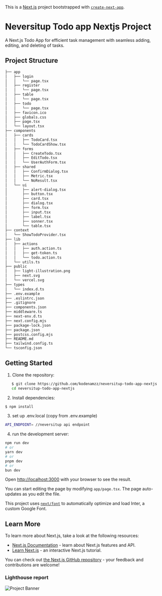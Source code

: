 This is a [Next.js](https://nextjs.org/) project bootstrapped with [`create-next-app`](https://github.com/vercel/next.js/tree/canary/packages/create-next-app).

# Neversitup Todo app Nextjs Project

A Next.js Todo App for efficient task management with seamless adding, editing, and deleting of tasks.

## Project Structure

```bash
├── app
│   ├── login
│   │   └── page.tsx
│   ├── register
│   │   └── page.tsx
│   ├── table
│   │   └── page.tsx
│   ├── todo
│   │   └── page.tsx
│   ├── favicon.ico
│   ├── globals.css
│   ├── page.tsx
│   └── layout.tsx
├── components
│   ├── cards
│   │   ├── TodoCard.tsx
│   │   └── TodoCardShow.tsx
│   ├── forms
│   │   ├── CreateTodo.tsx
│   │   ├── EditTodo.tsx
│   │   └── UserAuthForm.tsx
│   ├── shared
│   │   ├── ConfirmDialog.tsx
│   │   ├── Metric.tsx
│   │   └── NoResult.tsx
│   └── ui
│       ├── alert-dialog.tsx
│       ├── button.tsx
│       ├── card.tsx
│       ├── dialog.tsx
│       ├── form.tsx
│       ├── input.tsx
│       ├── label.tsx
│       ├── sonner.tsx
│       └── table.tsx
├── context
│   └── ShowTodoProvider.tsx
├── lib
│   ├── actions
│   │   ├── auth.action.ts
│   │   ├── get-token.ts
│   │   └── todo.action.ts
│   └── utils.ts
├── public
│   ├── light-illustration.png
│   ├── next.svg
│   └── vercel.svg
├── types
│   └── index.d.ts
├── .env.example
├── .eslintrc.json
├── .gitignore
├── components.json
├── middleware.ts
├── next-env.d.ts
├── next.config.mjs
├── package-lock.json
├── package.json
├── postcss.config.mjs
├── README.md
├── tailwind.config.ts
└── tsconfig.json
```

## Getting Started

1. Clone the repository:

```bash
   $ git clone https://github.com/kodenamzz/neversitup-todo-app-nextjs.git
   cd neversitup-todo-app-nextjs
```

2. Install dependencies:

```bash
$ npm install
```

3. set up .env.local (copy from .env.example)

```bash
API_ENDPOINT= //neversitup api endpoint
```

4. run the development server:

```bash
npm run dev
# or
yarn dev
# or
pnpm dev
# or
bun dev
```

Open [http://localhost:3000](http://localhost:3000) with your browser to see the result.

You can start editing the page by modifying `app/page.tsx`. The page auto-updates as you edit the file.

This project uses [`next/font`](https://nextjs.org/docs/basic-features/font-optimization) to automatically optimize and load Inter, a custom Google Font.

## Learn More

To learn more about Next.js, take a look at the following resources:

- [Next.js Documentation](https://nextjs.org/docs) - learn about Next.js features and API.
- [Learn Next.js](https://nextjs.org/learn) - an interactive Next.js tutorial.

You can check out [the Next.js GitHub repository](https://github.com/vercel/next.js/) - your feedback and contributions are welcome!

### Lighthouse report

<img src="https://i.ibb.co/gmKPVVt/Screenshot-2024-08-14-162939.png" alt="Project Banner">
